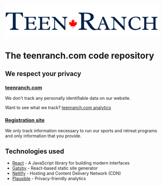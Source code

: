 <p align="center">
<a href="https://teenranch.com">
<img alt="Teen Ranch Logo" src="./src/components/Header/teenRanchLogo_lightBGR.svg" />
</a>
<h1>
The teenranch.com code repository
</h1>
</p>

## We respect your privacy

### [teenranch.com](https://teenranch.com)
We don't track any personally identifiable data on our website. 

Want to see what we track? [teenranch.com analytics](https://plausible.io/teenranch.com)

### [Registration site](https://register.trmanager.com)
We only track information necessary to run our sports and retreat programs and only information that you provide.

## Technologies used

* [React](https://reactjs.org) - A JavaScript library for building modern interfaces
* [Gatsby](https://gatsbyjs.com) - React-based static site generator
* [Netlify](https://www.netlify.com) - Hosting and Content Delivery Network (CDN)
* [Plausible](https://plausible.io) - Privacy-friendly analytics
